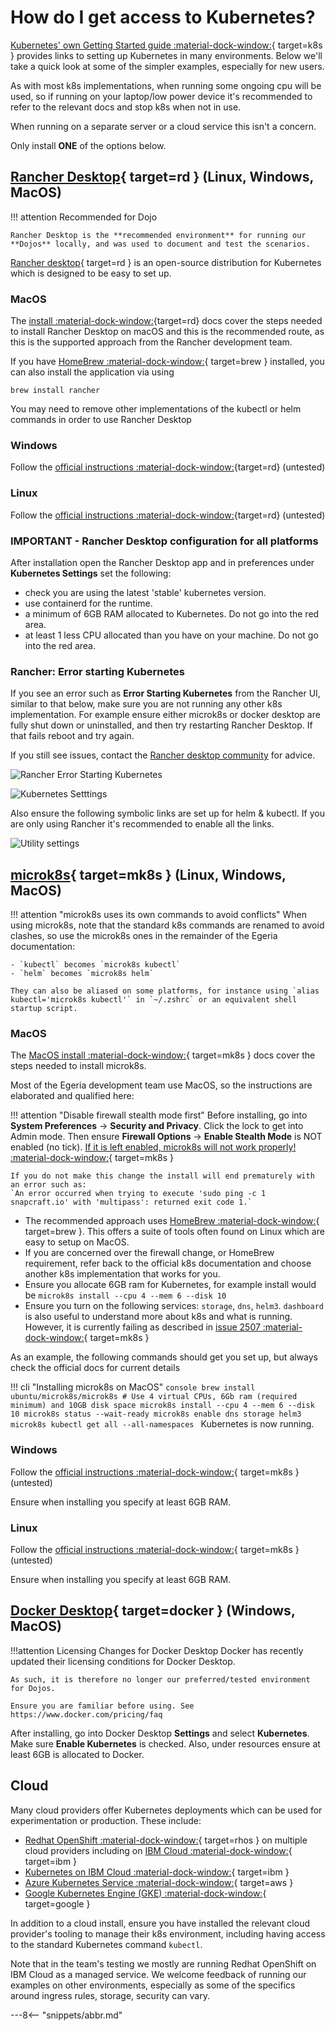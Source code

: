 <!-- SPDX-License-Identifier: CC-BY-4.0 -->
<!-- Copyright Contributors to the ODPi Egeria project 2022. -->

# How do I get access to Kubernetes?

[Kubernetes' own Getting Started guide :material-dock-window:](https://kubernetes.io/docs/setup/){ target=k8s } provides links to setting up Kubernetes in many environments. Below we'll take a quick look at some of the simpler examples, especially for new users.

As with most k8s implementations, when running some ongoing cpu will be used, so if running on your laptop/low power device it's recommended to refer to the relevant docs and stop k8s when not in use.

When running on a separate server or a cloud service this isn't a concern.

Only install **ONE** of the options below.

## [Rancher Desktop](https://rancherdesktop.io){ target=rd } (Linux, Windows, MacOS)

!!! attention Recommended for Dojo

    Rancher Desktop is the **recommended environment** for running our **Dojos** locally, and was used to document and test the scenarios.


[Rancher desktop](https://rancherdesktop.io){ target=rd } is an open-source distribution for Kubernetes which is designed to be easy to set up. 

### MacOS

The [install :material-dock-window:](https://docs.rancherdesktop.io/getting-started/installation/#macos){target=rd} docs cover the steps needed to install Rancher Desktop on macOS and this
is the recommended route, as this is the supported approach from the Rancher development team.

If you have [HomeBrew :material-dock-window:](https://docs.brew.sh/Installation){ target=brew } installed, you can also install the application via  using
```console
brew install rancher
```

You may need to remove other implementations of the kubectl or helm commands in order to use Rancher Desktop
### Windows

Follow the [official instructions :material-dock-window:](https://docs.rancherdesktop.io/getting-started/installation/#windows){target=rd} (untested)


### Linux

Follow the [official instructions :material-dock-window:](https://docs.rancherdesktop.io/getting-started/installation/#linux){target=rd} (untested)

### IMPORTANT - Rancher Desktop configuration for all platforms

After installation open the Rancher Desktop app and in preferences under **Kubernetes Settings** set the following:
  - check you are using the latest 'stable' kubernetes version.
  - use containerd for the runtime.
  - a minimum of 6GB RAM allocated to Kubernetes. Do not go into the red area.
  - at least 1 less CPU allocated than you have on your machine. Do not go into the red area.

### Rancher: Error starting Kubernetes

If you see an error such as 
**Error Starting Kubernetes** from the Rancher UI, similar to that below, make sure you are not running any other k8s implementation. For example ensure either microk8s or docker desktop are fully shut down or uninstalled, and then try restarting Rancher Desktop. If that fails reboot and try again.

If you still see issues, contact the [Rancher desktop community](https://github.com/rancher-sandbox/rancher-desktop) for advice.

![Rancher Error Starting Kubernetes](rancher-starterror.png)

![Kubernetes Setttings](rancherprefs.png)

Also ensure the following symbolic links are set up for helm & kubectl. If you are only using Rancher it's recommended to enable all the links.

![Utility settings](rancherutils.png)


## [microk8s](https://microk8s.io){ target=mk8s } (Linux, Windows, MacOS)

!!! attention "microk8s uses its own commands to avoid conflicts"
    When using microk8s, note that the standard k8s commands are renamed to avoid clashes, so use the microk8s ones in the remainder of the Egeria documentation:

    - `kubectl` becomes `microk8s kubectl`
    - `helm` becomes `microk8s helm`

    They can also be aliased on some platforms, for instance using `alias kubectl='microk8s kubectl'` in `~/.zshrc` or an equivalent shell startup script.

### MacOS

The [MacOS install :material-dock-window:](https://microk8s.io/#tab-three__content){ target=mk8s } docs cover the steps needed to install microk8s.

Most of the Egeria development team use MacOS, so the instructions are elaborated and qualified here:

!!! attention "Disable firewall stealth mode first"
    Before installing, go into **System Preferences** -> **Security and Privacy**. Click the lock to get into Admin mode. Then ensure **Firewall Options** -> **Enable Stealth Mode** is NOT enabled (no tick). [If it is left enabled, microk8s will not work properly! :material-dock-window:](https://github.com/ubuntu/microk8s/issues/2509){ target=mk8s }

    If you do not make this change the install will end prematurely with an error such as:
    `An error occurred when trying to execute 'sudo ping -c 1 snapcraft.io' with 'multipass': returned exit code 1.`

- The recommended approach uses [HomeBrew :material-dock-window:](https://docs.brew.sh/Installation){ target=brew }. This offers a suite of tools often found on Linux which are easy to setup on MacOS.
- If you are concerned over the firewall change, or HomeBrew requirement, refer back to the official k8s documentation and choose another k8s implementation that works for you.
- Ensure you allocate 6GB ram for Kubernetes, for example install would be `microk8s install --cpu 4 --mem 6 --disk 10`
- Ensure you turn on the following services: `storage`, `dns`, `helm3`. `dashboard` is also useful to understand more about k8s and what is running. However, it is currently failing as described in [issue 2507 :material-dock-window:](https://github.com/ubuntu/microk8s/issues/2507){ target=mk8s }

As an example, the following commands should get you set up, but always check the official docs for current details

!!! cli "Installing microk8s on MacOS"
    ```console
    brew install ubuntu/microk8s/microk8s
    # Use 4 virtual CPUs, 6Gb ram (required minimum) and 10GB disk space
    microk8s install --cpu 4 --mem 6 --disk 10
    microk8s status --wait-ready
    microk8s enable dns storage helm3
    microk8s kubectl get all --all-namespaces
    ```
    Kubernetes is now running.

### Windows

Follow the [official instructions :material-dock-window:](https://microk8s.io/#tab-two__content){ target=mk8s } (untested)

Ensure when installing you specify at least 6GB RAM.

### Linux

Follow the [official instructions :material-dock-window:](https://microk8s.io/#tab-one__content){ target=mk8s } (untested)

Ensure when installing you specify at least 6GB RAM.

## [Docker Desktop](https://www.docker.com/products/docker-desktop){ target=docker } (Windows, MacOS)

!!!attention Licensing Changes for Docker Desktop
    Docker has recently updated their licensing conditions for Docker Desktop.

    As such, it is therefore no longer our preferred/tested environment for Dojos.

    Ensure you are familiar before using. See https://www.docker.com/pricing/faq 

After installing, go into Docker Desktop **Settings** and select **Kubernetes**. Make sure **Enable Kubernetes** is checked. Also, under resources ensure at least 6GB is allocated to Docker.

## Cloud

Many cloud providers offer Kubernetes deployments which can be used for experimentation or production. These include:

- [Redhat OpenShift :material-dock-window:](https://www.redhat.com/en/technologies/cloud-computing/openshift/try-it){ target=rhos } on multiple cloud providers including on [IBM Cloud :material-dock-window:](https://www.ibm.com/uk-en/cloud/openshift){ target=ibm }
- [Kubernetes on IBM Cloud :material-dock-window:](https://www.ibm.com/cloud/kubernetes-service?p1=Search&p4=43700058232060428&p5=e&gclid=*&gclsrc=aw.ds){ target=ibm }
- [Azure Kubernetes Service :material-dock-window:](https://azure.microsoft.com/en-us/services/kubernetes-service/){ target=aws }
- [Google Kubernetes Engine (GKE) :material-dock-window:](https://cloud.google.com/kubernetes-engine){ target=google }

In addition to a cloud install, ensure you have installed the relevant cloud provider's tooling to manage their k8s environment, including having access to the standard Kubernetes command `kubectl`.

Note that in the team's testing we mostly are running Redhat OpenShift on IBM Cloud as a managed service. We welcome feedback of running our examples on other environments, especially as some of the specifics around ingress rules, storage, security can vary.


---8<-- "snippets/abbr.md"
